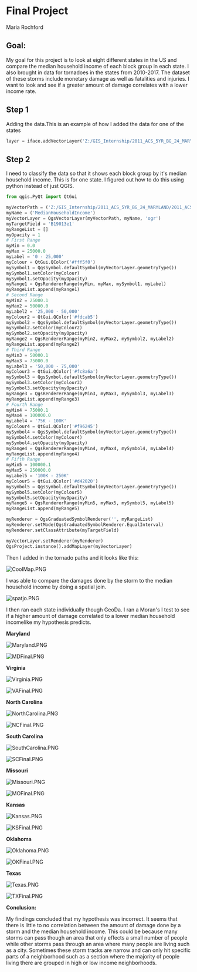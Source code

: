 # Final Project
Maria Rochford

## Goal:
My goal for this project is to look at eight different states in the US and compare the median household income of each block group in each state. I also brought in data for tornadoes in the states from 2010-2017. The dataset of these storms include monetary damage as well as fatalities and injuries. I want to look and see if a greater amount of damage correlates with a lower income rate.

## Step 1
Adding the data.This is an example of how I added the data for one of the states
```python
layer = iface.addVectorLayer('Z:/GIS_Internship/2011_ACS_5YR_BG_24_MARYLAND/2011_ACS_5YR_BG_24_MARYLAND.shp', 'Median Household Income', 'ogr')
```
## Step 2
I need to classify the data so that it shows each block group by it's median household income. This is for one state. I figured out how to do this using python instead of just QGIS.
```python
from qgis.PyQt import QtGui

myVectorPath = ('Z:/GIS_Internship/2011_ACS_5YR_BG_24_MARYLAND/2011_ACS_5YR_BG_24_MARYLAND.shp')
myName = ('MedianHouseholdIncome')
myVectorLayer = QgsVectorLayer(myVectorPath, myName, 'ogr')
myTargetField = 'B19013e1'
myRangeList = []
myOpacity = 1
# First Range
myMin = 0.0
myMax = 25000.0
myLabel = '0 - 25,000'
myColour = QtGui.QColor('#fff5f0')
mySymbol1 = QgsSymbol.defaultSymbol(myVectorLayer.geometryType())
mySymbol1.setColor(myColour)
mySymbol1.setOpacity(myOpacity)
myRange1 = QgsRendererRange(myMin, myMax, mySymbol1, myLabel)
myRangeList.append(myRange1)
# Second Range
myMin2 = 25000.1
myMax2 = 50000.0
myLabel2 = '25,000 - 50,000'
myColour2 = QtGui.QColor('#fdcab5')
mySymbol2 = QgsSymbol.defaultSymbol(myVectorLayer.geometryType())
mySymbol2.setColor(myColour2)
mySymbol2.setOpacity(myOpacity)
myRange2 = QgsRendererRange(myMin2, myMax2, mySymbol2, myLabel2)
myRangeList.append(myRange2)
# Third Range
myMin3 = 50000.1
myMax3 = 75000.0
myLabel3 = '50,000 - 75,000'
myColour3 = QtGui.QColor('#fc8a6a')
mySymbol3 = QgsSymbol.defaultSymbol(myVectorLayer.geometryType())
mySymbol3.setColor(myColour3)
mySymbol3.setOpacity(myOpacity)
myRange3 = QgsRendererRange(myMin3, myMax3, mySymbol3, myLabel3)
myRangeList.append(myRange3)
# Fourth Range
myMin4 = 75000.1
myMax4 = 100000.0
myLabel4 = '75K - 100K'
myColour4 = QtGui.QColor('#f96245')
mySymbol4 = QgsSymbol.defaultSymbol(myVectorLayer.geometryType())
mySymbol4.setColor(myColour4)
mySymbol4.setOpacity(myOpacity)
myRange4 = QgsRendererRange(myMin4, myMax4, mySymbol4, myLabel4)
myRangeList.append(myRange4)
# Fifth Range
myMin5 = 100000.1
myMax5 = 250000.0
myLabel5 = '100K - 250K'
myColour5 = QtGui.QColor('#d42020')
mySymbol5 = QgsSymbol.defaultSymbol(myVectorLayer.geometryType())
mySymbol5.setColor(myColour5)
mySymbol5.setOpacity(myOpacity)
myRange5 = QgsRendererRange(myMin5, myMax5, mySymbol5, myLabel5)
myRangeList.append(myRange5)

myRenderer = QgsGraduatedSymbolRenderer('', myRangeList)
myRenderer.setMode(QgsGraduatedSymbolRenderer.EqualInterval)
myRenderer.setClassAttribute(myTargetField)

myVectorLayer.setRenderer(myRenderer)
QgsProject.instance().addMapLayer(myVectorLayer)
```
Then I added in the tornado paths and it looks like this:

![CoolMap.PNG](CoolMap.PNG)

I was able to compare the damages done by the storm to the median household income by doing a spatial join.

![spatjo.PNG](spatjo.PNG)

I then ran each state individually though GeoDa. I ran a Moran's I test to see if a higher amount of damage correlated to a lower median household incomelike my hypothesis predicts. 


**Maryland**

![Maryland.PNG](Maryland.PNG)

![MDFinal.PNG](MDFinal.PNG)


**Virginia**

![Virginia.PNG](Virginia.PNG)

![VAFinal.PNG](VAFinal.PNG)


**North Carolina**

![NorthCarolina.PNG](NorthCarolina.PNG)

![NCFinal.PNG](NCFinal.PNG)


**South Carolina**

![SouthCarolina.PNG](SouthCarolina.PNG)

![SCFinal.PNG](SCFinal.PNG)


**Missouri**

![Missouri.PNG](Missouri.PNG)

![MOFinal.PNG](MOFinal.PNG)


**Kansas**

![Kansas.PNG](Kansas.PNG)

![KSFinal.PNG](KSFinal.PNG)


**Oklahoma**

![Oklahoma.PNG](Oklahoma.PNG)

![OKFinal.PNG](OKFinal.PNG)


**Texas**

![Texas.PNG](Texas.PNG)

![TXFinal.PNG](TXFinal.PNG)


**Conclusion:**

My findings concluded that my hypothesis was incorrect. It seems that there is little to no correlation between the amount of damage done by a storm and the median household income. This could be because many storms can pass though an area that only effects a small number of people while other storms pass through an area where many people are living such as a city. Sometimes these storm tracks are narrow and can only hit specific parts of a neighborhood such as a section where the majority of people living there are grouped in high or low income neighborhoods. 

